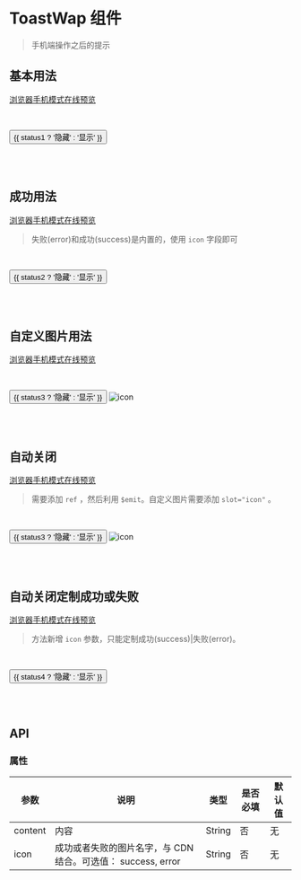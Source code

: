 # ToastWap 组件
> 手机端操作之后的提示

## 基本用法

[浏览器手机模式在线预览](https://output.jsbin.com/qimiteg)

<br>

<p>
  <button @click="status1 = !status1">{{ status1 ? '隐藏' : '显示' }}</button>
  <w-toast-wap v-show="status1" content="确定退出吗"></w-toast-wap>
</p>
<br>
<br>

## 成功用法

[浏览器手机模式在线预览](https://output.jsbin.com/kolasul)

> 失败(error)和成功(success)是内置的，使用 `icon` 字段即可

<br>

<p>
  <button @click="status2 = !status2">{{ status2 ? '隐藏' : '显示' }}</button>
  <w-toast-wap v-show="status2" icon="success" content="确定退出吗"></w-toast-wap>
</p>
<br>
<br>

## 自定义图片用法

[浏览器手机模式在线预览](https://output.jsbin.com/rucuyum)

<br>

<p>
  <button @click="status3 = !status3">{{ status3 ? '隐藏' : '显示' }}</button>
  <w-toast-wap v-show="status3" content="确定退出吗">
    <img src="https://static2.evente.cn/static/img/icon.jpg" alt="icon" class="wtoast-wap-icon" slot="icon">
  </w-toast-wap>
</p>
<br>
<br>

## 自动关闭

[浏览器手机模式在线预览](https://output.jsbin.com/rurohuc)

> 需要添加 `ref` ，然后利用 `$emit`。自定义图片需要添加 `slot="icon"` 。

<br>

<p>
  <button @click="autoClose">{{ status3 ? '隐藏' : '显示' }}</button>
  <w-toast-wap v-show="status3" content="确定退出吗" ref="toast3">
    <img src="https://static2.evente.cn/static/img/icon.jpg" alt="icon" class="wtoast-wap-icon" slot="icon">
  </w-toast-wap>
</p>
<br>
<br>

## 自动关闭定制成功或失败

[浏览器手机模式在线预览](https://output.jsbin.com/yiyunil)

> 方法新增 `icon` 参数，只能定制成功(success)|失败(error)。 

<br>

<p>
  <button @click="autoClose1">{{ status4 ? '隐藏' : '显示' }}</button>
  <w-toast-wap v-show="status4" content="确定退出吗" ref="toast4">
  </w-toast-wap>
</p>
<br>
<br>

## API

### 属性

|参数|说明|类型|是否必填|默认值|
|---|----|---|-------|-----|
|content|内容|String|否|无|
|icon|成功或者失败的图片名字，与 CDN 结合。可选值： success, error|String|否|无|


<script>
import WToastWap from './ToastWap';

export default {
  data() {
    return {
      status1: false,
      status2: false,
      status3: false,
      status4: false,
    };
  },
  methods: {
    autoClose() {
      this.$refs.toast3.$emit('show', {
        content: '这只是一个错误',
        status: true,
        duration: 1000,
      });
    },
    autoClose1() {
      this.$refs.toast4.$emit('show', {
        content: '这只是一个错误',
        icon: 'success',
        status: true,
        duration: 1000,
      });
    },
  },
  components: {
    WToastWap,
  },
};
</script>
